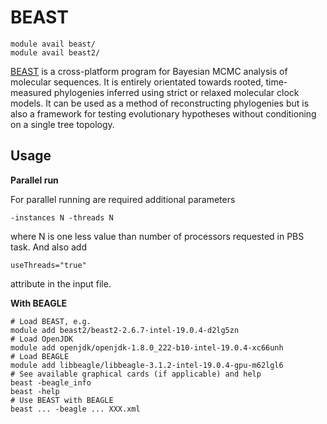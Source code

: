 # BEAST 

    module avail beast/
    module avail beast2/

[BEAST](https://www.beast2.org/) is a cross-platform program for Bayesian MCMC analysis of molecular sequences. It is entirely orientated towards rooted, time-measured phylogenies inferred using strict or relaxed molecular clock models. It can be used as a method of reconstructing phylogenies but is also a framework for testing evolutionary hypotheses without conditioning on a single tree topology.

## Usage

**Parallel run**

For parallel running are required additional parameters

    -instances N -threads N

where N is one less value than number of processors requested in PBS task. And also add

    useThreads="true" 

attribute in the input file.


**With BEAGLE**

```
# Load BEAST, e.g.
module add beast2/beast2-2.6.7-intel-19.0.4-d2lg5zn
# Load OpenJDK
module add openjdk/openjdk-1.8.0_222-b10-intel-19.0.4-xc66unh
# Load BEAGLE
module add libbeagle/libbeagle-3.1.2-intel-19.0.4-gpu-m62lgl6
# See available graphical cards (if applicable) and help
beast -beagle_info
beast -help
# Use BEAST with BEAGLE
beast ... -beagle ... XXX.xml
```

